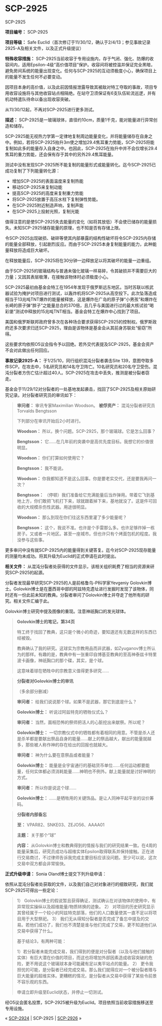 # SCP-2925
                        




SCP-2925



**项目编号：** SCP-2925

**项目等级：** Safe Euclid（首次修订于11/30/12，确认于2/4/13；参见事故记录2925-A及相关文件，以及正式升级提议）

**特殊收容措施：** SCP-2925当前收容于专用设施内，存于气闭、强化、防爆的收容间内，适用Epsilon-4级“高价值项目”保护。收容间将被控温并保证完全黑暗，避免房间系统的能量出现变化。任何与SCP-2925的互动须极度小心，确保项目上的能量不发生任何不必要变动。

因项目本身的高价值，以及此前因情报泄露导致其被敌对特工夺取的事故，项目专用收容设施将与其他收容站点相隔绝。在站守卫须保证有6支队伍轮流巡逻，并有机动特遣队待命以备出现收容突破。

从11/30/12起，不再对SCP-2925进行更多测试。

**描述：** SCP-2925是一玻璃球体，直径约10cm，质量1千克，能对能量进行异常创造和储存。

SCP-2925能无视热力学第一定律地复制周边能量变化，并将能量储存在自身之中。例如，若将SCP-2925抬升3m使之增加29.4焦耳重力势能，SCP-2925将能复制如此多的能量存入自身之中。也因此，SCP-2925在抬升中并不会仅增长29.4焦耳的重力势能，还会保有存于其中的另外29.4焦耳能量。

测试中没有发现SCP-2925所不能复制的能量形式或能量转化。迄今SCP-2925已成功复制了下列能量转化源：

- 增加SCP-2925的表面温度来复制热能
- 移动SCP-2925来复制动能
- 提高SCP-2925的高度来复制重力势能
- 将SCP-2925放置于高压水柱下复制弹性势能。
- 在SCP-2925附近制造声响，复制声能
- 在SCP-2925上投射光照，复制光能

值得注意的是使SCP-2925失去能量的变化（如将其放低）不会使已储存的能量损失。未知SCP-2925储存能量的原理，也不知是否有存储上限。

令SCP-2925出现破损、破碎等使其内部暴露的结构性破坏将令SCP-2925内存储的能量全部释放，引起剧烈反应。而由于SCP-2925本身复制能量的能力，此种能量释放将造成巨大破坏。

在释放能量后，SCP-2925将在30分钟一边释放足以将其破坏的能量一边重组。

由于SCP-2925的玻璃结构与普通未强化玻璃一样易碎，令其破损并不需要巨大的力量；又因其表层极薄，在接触该物体时必须极度小心。

SCP-2925最初由基金会特工在1954年发现于俄罗斯远东地区。当时苏联以核武器试验为掩护对项目进行测试，以轰炸机将SCP-2925从高空投下。此次坠落造成相当于13兆吨TNT爆炸的能量被释放，这是爆炸在广岛的原子弹“小男孩”和爆炸在长崎的原子弹“胖子”之能量总合的370倍，且几乎与美国进行过的最大核试验“喝彩堡”测试中释放的15兆吨TNT相当。基金会特工在爆炸中心找到了项目。

美国和俄罗斯联邦政府曾多次在各种场合要求获得SCP-2925的控制权。俄罗斯政府还多次要求归还SCP-2925，理由是该物体是基金会从其前身苏联处“偷窃”所得。

这些要求均依照O5议会指令予以回绝。若外交代表提及SCP-2925，基金会资产不会对此做出任何回应。

**事故记录2925-A：** 于1/25/10，同行组织混沌分裂者袭击Site 139，意图夺取多件SCP。在攻击中，5名研究员和14名守卫阵亡。10名研究员和20名守卫受伤。混沌分裂者方伤亡估计超过40人。SCP-2925在攻击中丢失，推测是被分裂者窃走。

基金会于11/29/12对分裂者的一处基地发起袭击，找回了SCP-2925及相关原始研究记录。对分裂者研究员的审讯如下：


> **审问者：** 审讯专家Maximilian Woodson。
**被俘资产：** 混沌分裂者研究员Torvalds Bengtsson
> 
> 下列部分在审讯开始后2小时进行。
> 
> **Woodson：** 所以，换个问题。SCP-2925，那个玻璃球。它是怎么回事？
> 
> **Bengtsson：** 它……在几年前的突袭中是高优先度目标。我想它的价值很明显。
> 
> **Woodson：** 你们打算如何使用它？
> 
> **Bengtsson：** 我不能说。
> 
> **Woodson：** 你我都知道不是这么回事。你是要老实交代，还是要我再问一次？
> 
> **Bengtsson：** （停顿）我们准备给它充满能量后当炸弹用。带着它飞到基地上方，你们敢把飞机打下来，球就跟着掉下来，基地就没了。这是件可回收的大规模杀伤性武器。用途很明显。
> 
> **Woodson：** 那么到现在你们往这东西里灌了多少能量呢？
> 
> **Bengtsson：** 这个，我说不准。也许是个手雷那么多。也许足够炸掉一栋房子。又或者一片地区。甚至一座城市。但也许只有个烤面包机的程度。我没参与这些事。
> 

更多审问中没有就SCP-2925内的能量得到关键答复。迄今对SCP-2925现存能量的测量均未成功。将其升级为Euclid的正式申请在此时提出。

**相关文件：** 从混沌分裂者处获得的文件显示，该相关组织耗费了相当的资源来研究SCP-2925的起源。

分裂者发现最早研究SCP-2925的人是前格鲁乌-P科学家Yevgeniy Golovkin博士。Golovkin博士是在墨西哥中部的阿兹特克遗址进行发掘时发现了该物体，同时还有一份此前未知的教典。分裂者审问了Golovkin博士并夺走了他所有的研究。相关文件汇编于此。



Golovkin博士研究中提及图像的重现。注意神祇胸口的发光球体。




> **Golovkin博士的笔记，第34页** 
> 
> 特工终于找回了教典，这只是个微小的奇迹，要知道还有无数这样的东西已经被毁。
> 
> 教典确认了我的研究。这球实为宗教用品而非武器，如Zyuganov博士所认为的那样。有趣的是，教典中有一张重印自博基亚教典的至高神泰兹卡特里波卡画像，神祇胸口的那个碟，其实，是个球。
> 
> 这意味着球在牺牲中的宗教意义值得更多研究……
> 


> **分裂者对Golovkin博士的审讯** 
> 
> （多余部分删减）
> 
> **审问者：** 给我们说说那个球。如果不是武器，那它到底是什么？
> 
> **Golovkin博士：** 听说过阿兹特克的牺牲仪式么？
> 
> **审问者：** 当然，面相恐怖的祭师把活人的心脏挖出来献祭。所以呢？
> 
> **Golovkin博士：** 一切宗教仪式中的牺牲都有着相同的用意。不管是杀人还是杀羊都是要献出祭品自身的能量……献上的祭品越大，献出的能量就越多，那些被人称作神的存在给出的回报也就越大。
> 
> **审问者：** 神为什么要在意祭品或者能量？
> 
> **Golovkin博士：** 能量是全宇宙通行的基础货币单位……任何运动都要能量，任何实体都必须消耗能量……神明也不例外。献上能量就是讨好神明的方式。
> 
> **审问者：** 所以你是说这个球……
> 
> **Golovkin博士：** ……是牺牲用的关键饰品。是让人同神平起平坐的议价筹码。
> 


> **分裂者内部备忘** 
> 
> **至：** VPAR82、SNKE03、ZEJO56、AAAA01
> 
> **主题：** 关于那个“球”
> 
> **内容：** 从Golovkin博士和教典得到的情报与我们的研究结果一致。在4周的能量采集后，研究员成功与超维实体Epsilon取得联系并保持接触。正在进行交易商讨，不过律师告诉我完成主要目标应该没问题。至少可以说，这次交易中双方都会非常愉快。
> 

**正式升级申请：** Sonia Oland博士提交下列升级申请：

依照从混沌分裂者处获取的文件，以及我们自己对对象进行的细致研究，我们就SCP-2925可得出一些定论：


> 1） Golovkin博士的假说暂且获得确证，测试确认在对该物体的使用中，有异常现实操纵以及超维能量/物质转换的迹象。
2） 对项目的历史研究显示其曾经属于一个较小的阿兹特克部落，他们的人口数量使其一直不足以将项目用于大型祭祀。
3） 我们无从得知分裂者是否完成了备忘中提及的交易。若他们成功了，我们也不清楚是谁与他们完成了交易，更不知道他们从交易中获得了什么。
> 
> 基于结论3，有两种可能：
> 
> 1）若分裂者未能完成交易，我们得到的便是对分裂者（以及与他们接触的实体）有巨大潜在价值的项目，而这也将增加外部因素造成收容突破的危险，更不用说这个玻璃球本身可能藏有足以夷平站点的能量。
2） 更令我担忧的可能，是分裂者已经完成交易。那么我们就得应对一个被分裂者赠与巨大能量的超维实体。更糟糕的情况，是分裂者从交易中获得了某些令前景不容乐观的东西。
> 
> 申请立即升级至Euclid状态，并停止一切测试。
> 

经O5议会匿名投票，SCP-2925被升级为Euclid。项目依照当前收容措施移送至专用设施。



« [SCP-2924](/scp-2924) | SCP-2925 | <a shape='rect' class='newpage' href='/scp-2926'>SCP-2926</a> »





                    